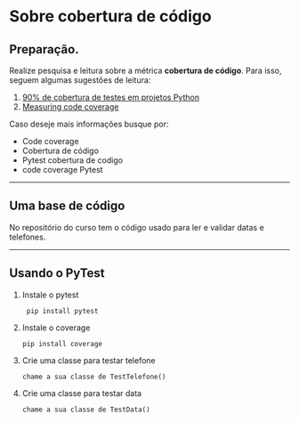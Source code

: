 # Sobre cobertura de código
## Preparação.

Realize pesquisa e leitura sobre a métrica **cobertura de código**. Para isso, seguem algumas sugestões de leitura:
1. [90% de cobertura de testes em projetos Python](https://medium.com/olxbrasiltech/90-de-cobertura-de-testes-em-projetos-python-979396e7dab0)
2. [Measuring code coverage](https://testing-angular.com/measuring-code-coverage/)

Caso deseje mais informações busque por:
* Code coverage
* Cobertura de código
* Pytest cobertura de codigo
* code coverage Pytest
__________

## Uma base de código
No repositório do curso tem o código usado para ler e validar 
datas e telefones.  
__________

## Usando o PyTest
1. Instale o pytest
   ```shell
    pip install pytest
   ```
2. Instale o coverage
    ```shell
    pip install coverage 
    ```
3. Crie uma classe para testar telefone 
    ```shell
    chame a sua classe de TestTelefone()
    ```
4. Crie uma classe para testar data
    ```shell
    chame a sua classe de TestData()
    ```

